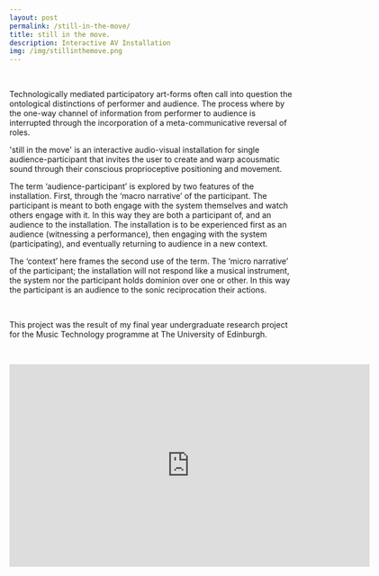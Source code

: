 ```yaml
---
layout: post
permalink: /still-in-the-move/
title: still in the move.
description: Interactive AV Installation
img: /img/stillinthemove.png
---
```


<div class="img_row">
	<img class="col three" src="{{ site.baseurl }}/img/still-in-the-move.gif" alt="" title="example image"/>
</div>

<br>

Technologically mediated participatory art-forms often call into question the ontological distinctions of performer and audience. The process where by the one-way channel of information from performer to audience is interrupted through the incorporation of a meta-communicative reversal of roles.

'still in the move' is an interactive audio-visual installation for single audience-participant that invites the user to create and warp acousmatic sound through their conscious proprioceptive positioning and movement.

The term ‘audience-participant’ is explored by two features of the installation. First, through the ‘macro narrative’ of the participant. The participant is meant to both engage with the system themselves and watch others engage with it. In this way they are both a participant of, and an audience to the installation. The installation is to be experienced first as an audience (witnessing a performance), then engaging with the system (participating), and eventually returning to audience in a new context.

The ‘context’ here frames the second use of the term. The ‘micro narrative’ of the participant; the installation will not respond like a musical instrument, the system nor the participant holds dominion over one or other. In this way the participant is an audience to the sonic reciprocation their actions.

<br>

This project was the result of my final year undergraduate research project for the Music Technology programme at The University of Edinburgh.

<br>

<p align="center"><iframe src="https://player.vimeo.com/video/223891990?title=0&byline=0&portrait=0" width="640" height="360" frameborder="0" webkitallowfullscreen mozallowfullscreen allowfullscreen></iframe>
